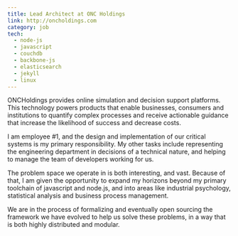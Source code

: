 ```yaml
---
title: Lead Architect at ONC Holdings
link: http://oncholdings.com
category: job
tech: 
  - node-js
  - javascript
  - couchdb
  - backbone-js
  - elasticsearch
  - jekyll
  - linux
---
```

ONCHoldings provides online simulation and decision support platforms. This technology powers products that enable businesses, consumers and institutions to quantify complex processes and receive actionable guidance that increase the likelihood of success and decrease costs.

I am employee #1, and the design and implementation of our critical systems is my primary responsibility. My other tasks include representing the engineering department in decisions of a technical nature, and helping to manage the team of developers working for us.

The problem space we operate in is both interesting, and vast. Because of that, I am given the opportunity to expand my horizons beyond my primary toolchain of javascript and node.js, and into areas like industrial psychology, statistical analysis and business process management.

We are in the process of formalizing and eventually open sourcing the framework we have evolved to help us solve these problems, in a way that is both highly distributed and modular.
